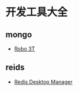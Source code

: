 # 开发工具大全

## mongo
- [Robo 3T](https://robomongo.org)

## reids
- [Redis Desktop Manager](https://redisdesktop.com/download)